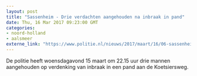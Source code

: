 ```yaml
---
layout: post
title: "Sassenheim - Drie verdachten aangehouden na inbraak in pand"
date: Thu, 16 Mar 2017 09:23:00 GMT
categories: 
- noord-holland 
- aalsmeer 
externe_link: "https://www.politie.nl/nieuws/2017/maart/16/06-sassenheim-drie-verdachten-aangehouden-na-inbraak-in-pand.html"
---
```


De politie heeft woensdagavond 15 maart om 22.15 uur drie mannen aangehouden op verdenking van inbraak in een pand aan de Koetsiersweg.
